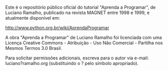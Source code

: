 Este é o repositório público oficial do tutorial "Aprenda a Programar",
de Luciano Ramalho, publicado na revista MAGNET entre 1998 e 1999, e
atualmente disponível em:

http://www.python.org.br/wiki/AprendaProgramar

A obra "Aprenda a Programar" de Luciano Ramalho foi licenciada com uma 
Licença Creative Commons - Atribuição - Uso Não Comercial - Partilha nos 
Mesmos Termos 3.0 Brasil.

Para solicitar permissões adicionais, escreva para o autor via e-mail: 
luciano?ramalho.org (substituindo o ? pelo símbolo apropriado).